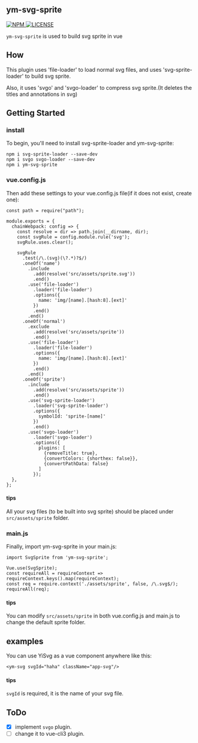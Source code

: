 ## ym-svg-sprite

<a href="https://www.npmjs.com/package/ym-svg-sprite">
  <img src="https://img.shields.io/npm/v/ym-svg-sprite.svg" alt="NPM">
</a>
<a href="https://github.com/sishenhei7/ym-svg-sprite/blob/master/LICENSE">
  <img src="https://img.shields.io/github/license/mashape/apistatus.svg" alt="LICENSE">
</a>

`ym-svg-sprite` is used to build svg sprite in vue

## How

This plugin uses 'file-loader' to load normal svg files, and uses 'svg-sprite-loader' to build svg sprite.

Also, it uses 'svgo' and 'svgo-loader' to compress svg sprite.(It deletes the titles and annotations in svg)

## Getting Started

### install

To begin, you'll need to install svg-sprite-loader and ym-svg-sprite:

```
npm i svg-sprite-loader --save-dev
npm i svgo svgo-loader --save-dev
npm i ym-svg-sprite
```

### vue.config.js

Then add these settings to your vue.config.js file(if it does not exist, create one):

```
const path = require("path");

module.exports = {
  chainWebpack: config => {
    const resolve = dir => path.join(__dirname, dir);
    const svgRule = config.module.rule('svg');
    svgRule.uses.clear();

    svgRule
      .test(/\.(svg)(\?.*)?$/)
      .oneOf('name')
        .include
          .add(resolve('src/assets/sprite.svg'))
          .end()
        .use('file-loader')
          .loader('file-loader')
          .options({
            name: 'img/[name].[hash:8].[ext]'
          })
          .end()
        .end()
      .oneOf('normal')
        .exclude
          .add(resolve('src/assets/sprite'))
          .end()
        .use('file-loader')
          .loader('file-loader')
          .options({
            name: 'img/[name].[hash:8].[ext]'
          })
          .end()
        .end()
      .oneOf('sprite')
        .include
          .add(resolve('src/assets/sprite'))
          .end()
        .use('svg-sprite-loader')
          .loader('svg-sprite-loader')
          .options({
            symbolId: 'sprite-[name]'
          })
          .end()
        .use('svgo-loader')
          .loader('svgo-loader')
          .options({
            plugins: [
              {removeTitle: true},
              {convertColors: {shorthex: false}},
              {convertPathData: false}
            ]
          });
  },
};
```

#### tips
All your svg files (to be built into svg sprite) should be placed under `src/assets/sprite` folder.

### main.js

Finally, import ym-svg-sprite in your main.js:

```
import SvgSprite from 'ym-svg-sprite';

Vue.use(SvgSprite);
const requireAll = requireContext => requireContext.keys().map(requireContext);
const req = require.context('./assets/sprite', false, /\.svg$/);
requireAll(req);
```

#### tips
You can modify `src/assets/sprite` in both vue.config.js and main.js to change the default sprite folder.


## examples

You can use YiSvg as a vue component anywhere like this:

```
<ym-svg svgId="haha" className="app-svg"/>
```

#### tips
`svgId` is required, it is the name of your svg file.

## ToDo

- [x] implement `svgo` plugin.
- [ ] change it to vue-cli3 plugin.
